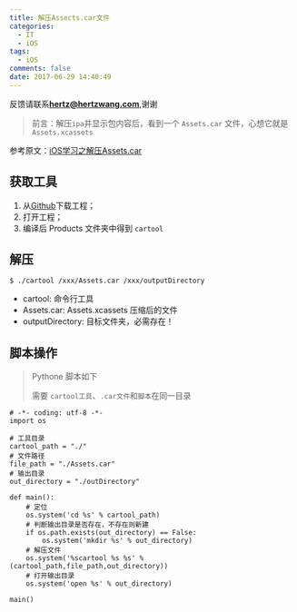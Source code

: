```yaml
---
title: 解压Assects.car文件
categories:
  - IT
  - iOS
tags:
  - iOS
comments: false
date: 2017-06-29 14:40:49
---
```


反馈请联系[**hertz@hertzwang.com**](mailto:hertz@hertzwang.com),谢谢

> 前言：解压`ipa`并显示包内容后，看到一个 `Assets.car` 文件，心想它就是 `Assets.xcassets`

参考原文：[iOS学习之解压Assets.car](http://www.jianshu.com/p/a5dd75102467)

## 获取工具

1. 从[Github](https://github.com/steventroughtonsmith/cartool)下载工程；
2. 打开工程；
3. 编译后 Products 文件夹中得到 `cartool`

## 解压

	$ ./cartool /xxx/Assets.car /xxx/outputDirectory

* cartool: 命令行工具
* Assets.car: Assets.xcassets 压缩后的文件
* outputDirectory: 目标文件夹，必需存在！

## 脚本操作

> Pythone 脚本如下
> 
> 需要 `cartool工具`、`.car文件`和`脚本`在同一目录


	# -*- coding: utf-8 -*-
	import os
	
	# 工具目录
	cartool_path = "./"
	# 文件路径
	file_path = "./Assets.car"
	# 输出目录
	out_directory = "./outDirectory"
	
	def main():
	    # 定位
	    os.system('cd %s' % cartool_path)
	    # 判断输出目录是否存在，不存在则新建
	    if os.path.exists(out_directory) == False:
	        os.system('mkdir %s' % out_directory)
	    # 解压文件
	    os.system('%scartool %s %s' % (cartool_path,file_path,out_directory))
	    # 打开输出目录
	    os.system('open %s' % out_directory)
	
	main()

